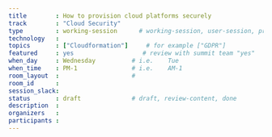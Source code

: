 ```yaml
---
title        : How to provision cloud platforms securely
track        : "Cloud Security"
type         : working-session      # working-session, user-session, product-session
technology   :
topics       : ["Cloudformation"]     # for example ["GDPR"]
featured     : yes                   # review with summit team "yes"
when_day     : Wednesday          # i.e.    Tue
when_time    : PM-1               # i.e.    AM-1
room_layout  :                    #
room_id      :
session_slack: 
status       : draft              # draft, review-content, done
description  :
organizers   :
participants :
---
```



<!--(add intro)

## WHY

(...)

## What

(...)

## Outcomes

(...)

## References

(...)


## Previous-->
